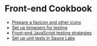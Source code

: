 # Front-end Cookbook

- [Prepare a favicon and other icons](favicons.md)
- [Set up browsers for testing](browsers.md)
- [Front-end JavaScript testing strategies](testing.md)
- [Set up unit tests in Sauce Labs](saucelabs-unit.md)
